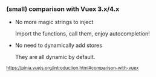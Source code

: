 ### (small) comparison with Vuex 3.x/4.x


- No more magic strings to inject

    Import the functions, call them, enjoy autocompletion!

- No need to dynamically add stores

    They are all dynamic by default.

<small>https://pinia.vuejs.org/introduction.html#comparison-with-vuex</small>


<aside class="notes">
</aside>
